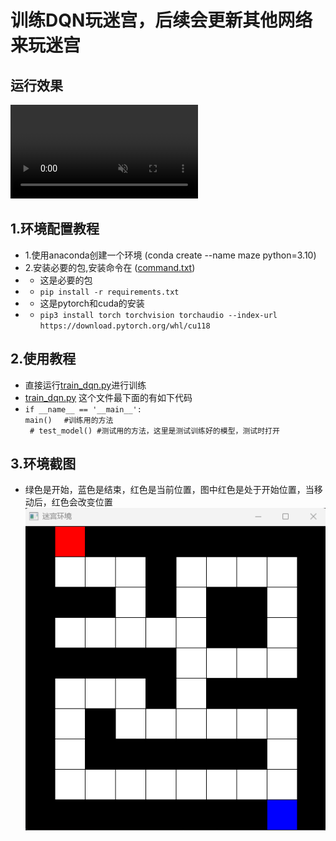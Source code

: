 # 训练DQN玩迷宫，后续会更新其他网络来玩迷宫
## 运行效果
<div><video controls src="https://github.com/myBoris/maze/blob/main/imgs/%E6%B5%8B%E8%AF%95.mp4" muted="false"></video></div>

## 1.环境配置教程
+ 1.使用anaconda创建一个环境 (conda create --name maze python=3.10)
+ 2.安装必要的包,安装命令在 ([command.txt](command.txt)) 
+ + 这是必要的包
+ + `pip install -r requirements.txt`
+ + 这是pytorch和cuda的安装
+ + `pip3 install torch torchvision torchaudio --index-url https://download.pytorch.org/whl/cu118`


## 2.使用教程<br>
+ 直接运行[train_dqn.py](train_dqn.py)进行训练
+ [train_dqn.py](train_dqn.py) 这个文件最下面的有如下代码<br>
+ `if __name__ == '__main__': ` <br>` main() 　#训练用的方法 ` <br>` # test_model() #测试用的方法，这里是测试训练好的模型，测试时打开`  

## 3.环境截图<br>
+ 绿色是开始，蓝色是结束，红色是当前位置，图中红色是处于开始位置，当移动后，红色会改变位置<br>
![maze_env.png](imgs%2Fmaze_env.png)